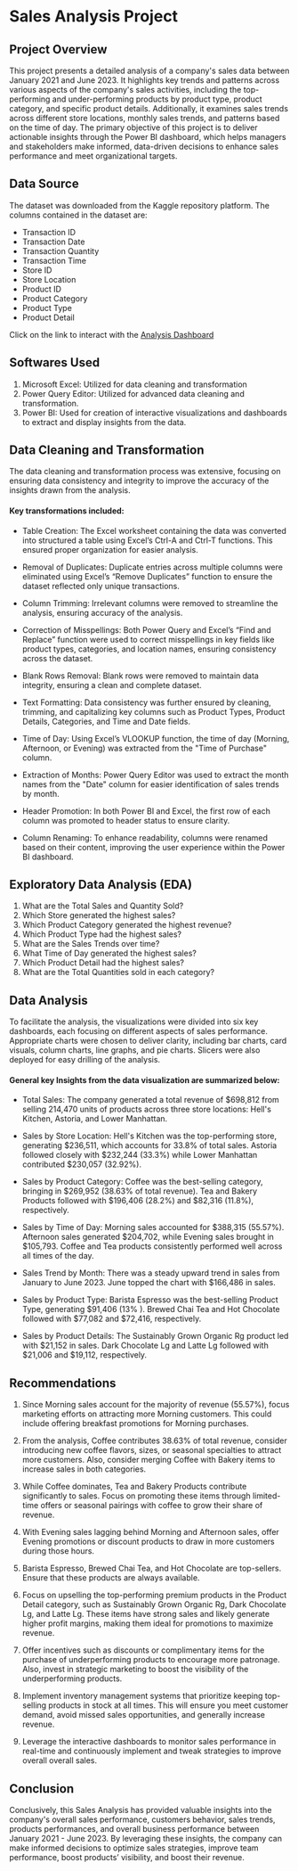 # Sales Analysis Project

## Project Overview
This project presents a detailed analysis of a company's sales data between January 2021 and June 2023. It highlights key trends and patterns across various aspects of the company's sales activities, including the top-performing and under-performing products by product type, product category, and specific product details. Additionally, it examines sales trends across different store locations, monthly sales trends, and patterns based on the time of day. The primary objective of this project is to deliver actionable insights through the Power BI dashboard, which helps managers and stakeholders make informed, data-driven decisions to enhance sales performance and meet organizational targets.

## Data Source
The dataset was downloaded from the Kaggle repository platform. The columns contained in the dataset are:
- Transaction ID
- Transaction Date
- Transaction Quantity
- Transaction Time
- Store ID
- Store Location
- Product ID
- Product Category
- Product Type
- Product Detail

Click on the link to interact with the [Analysis Dashboard](https://app.powerbi.com/groups/me/reports/848f531b-6c9b-4cd3-9765-ebe6cc837cc7/ReportSection37bdf803105093a3eef2?experience=power-bi&clientSideAuth)

## Softwares Used
1) Microsoft Excel: Utilized for data cleaning and transformation
2) Power Query Editor: Utilized for advanced data cleaning and transformation.
3) Power BI: Used for creation of interactive visualizations and dashboards to extract and display insights from the data.

## Data Cleaning and Transformation

The data cleaning and transformation process was extensive, focusing on ensuring data consistency and integrity to improve the accuracy of the insights drawn from the analysis.
#### Key transformations included:

- Table Creation: The Excel worksheet containing the data was converted into structured a table using Excel’s Ctrl-A and Ctrl-T functions. This ensured proper organization for easier analysis.

- Removal of Duplicates: Duplicate entries across multiple columns were eliminated using Excel’s “Remove Duplicates” function to ensure the dataset reflected only unique transactions.

- Column Trimming: Irrelevant columns were removed to streamline the analysis, ensuring accuracy of the analysis.

- Correction of Misspellings: Both Power Query and Excel’s “Find and Replace” function were used to correct misspellings in key fields like product types, categories, and location names, ensuring consistency across the dataset.

- Blank Rows Removal: Blank rows were removed to maintain data integrity, ensuring a clean and complete dataset.

- Text Formatting: Data consistency was further ensured by cleaning, trimming, and capitalizing key columns such as Product Types, Product Details, Categories, and Time and Date fields.

- Time of Day: Using Excel’s VLOOKUP function, the time of day (Morning, Afternoon, or Evening) was extracted from the "Time of Purchase" column.

- Extraction of Months: Power Query Editor was used to extract the month names from the "Date" column for easier identification of sales trends by month.

- Header Promotion: In both Power BI and Excel, the first row of each column was promoted to header status to ensure clarity.

- Column Renaming: To enhance readability, columns were renamed based on their content, improving the user experience within the Power BI dashboard.

## Exploratory Data Analysis (EDA)

1) What are the Total Sales and Quantity Sold?
2) Which Store generated the highest sales?
3) Which Product Category generated the highest revenue?
4) Which Product Type had the highest sales?
5) What are the Sales Trends over time?
6) What Time of Day generated the highest sales?
7) Which Product Detail had the highest sales?
8) What are the Total Quantities sold in each category?

## Data Analysis
To facilitate the analysis, the visualizations were divided into six key dashboards, each focusing on different aspects of sales performance. Appropriate charts were chosen to deliver clarity, including bar charts, card visuals, column charts, line graphs, and pie charts. Slicers were also deployed for easy drilling of the analysis.

#### General key Insights from the data visualization are summarized below:

- Total Sales: The company generated a total revenue of $698,812 from selling 214,470 units of products across three store locations: Hell's Kitchen, Astoria, and Lower Manhattan.

- Sales by Store Location: Hell's Kitchen was the top-performing store, generating $236,511, which accounts for 33.8% of total sales. Astoria followed closely with $232,244 (33.3%) while Lower Manhattan contributed $230,057 (32.92%).

- Sales by Product Category: Coffee was the best-selling category, bringing in $269,952 (38.63% of total revenue). Tea and Bakery Products followed with $196,406 (28.2%) and $82,316 (11.8%), respectively.

- Sales by Time of Day: Morning sales accounted for $388,315 (55.57%). Afternoon sales generated $204,702, while Evening sales brought in $105,793. Coffee and Tea products consistently performed well across all times of the day.

- Sales Trend by Month: There was a steady upward trend in sales from January to June 2023. June topped the chart with $166,486 in sales.

- Sales by Product Type: Barista Espresso was the best-selling Product Type, generating $91,406 (13% ). Brewed Chai Tea and Hot Chocolate followed with $77,082 and $72,416, respectively.

- Sales by Product Details: The Sustainably Grown Organic Rg product led with $21,152 in sales. Dark Chocolate Lg and Latte Lg followed with $21,006 and $19,112, respectively.
 
## Recommendations

1) Since Morning sales account for the majority of revenue (55.57%), focus marketing efforts on attracting more Morning customers. This could include offering breakfast promotions for Morning purchases.

2) From the analysis, Coffee contributes 38.63% of total revenue, consider introducing new coffee flavors, sizes, or seasonal specialties to attract more customers. Also, consider merging Coffee with Bakery items to increase sales in both categories.

3) While Coffee dominates, Tea and Bakery Products contribute significantly to sales. Focus on promoting these items through limited-time offers or seasonal pairings with coffee to grow their share of revenue.

4) With Evening sales lagging behind Morning and Afternoon sales, offer Evening promotions or discount products to draw in more customers during those hours.

5) Barista Espresso, Brewed Chai Tea, and Hot Chocolate are top-sellers. Ensure that these products are always available.

6) Focus on upselling the top-performing premium products in the Product Detail category, such as Sustainably Grown Organic Rg, Dark Chocolate Lg, and Latte Lg. These items have strong sales and likely generate higher profit margins, making them ideal for promotions to maximize revenue.

7) Offer incentives such as discounts or complimentary items for the purchase of underperforming products to encourage more patronage. Also, invest in strategic marketing to boost the visibility of the underperforming products.

8) Implement inventory management systems that prioritize keeping top-selling products in stock at all times. This will ensure you meet customer demand, avoid missed sales opportunities, and generally increase revenue.

9) Leverage the interactive dashboards to monitor sales performance in real-time and continuously implement and tweak strategies to improve overall overall sales.

## Conclusion
Conclusively, this Sales Analysis has provided valuable insights into the company's overall sales performance, customers behavior, sales trends, products performances, and overall business performance between January 2021 - June 2023.
By leveraging these insights, the company can make informed decisions to optimize sales strategies, improve team performance, boost products’ visibility, and boost their revenue.
